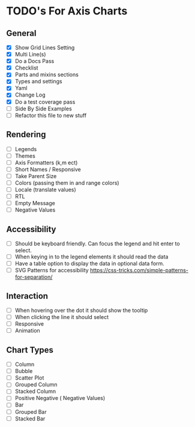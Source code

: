 # TODO's For Axis Charts

## General
- [x] Show Grid Lines Setting
- [x] Multi Line(s)
- [x] Do a Docs Pass
- [x] Checklist
- [x] Parts and mixins sections
- [x] Types and settings
- [x] Yaml
- [x] Change Log
- [x] Do a test coverage pass
- [ ] Side By Side Examples
- [ ] Refactor this file to new stuff

## Rendering
- [ ] Legends
- [ ] Themes
- [ ] Axis Formatters (k,m ect)
- [ ] Short Names / Responsive
- [ ] Take Parent Size
- [ ] Colors (passing them in and range colors)
- [ ] Locale (translate values)
- [ ] RTL
- [ ] Empty Message
- [ ] Negative Values

## Accessibility
- [ ] Should be keyboard friendly. Can focus the legend and hit enter to select.
- [ ] When keying in to the legend elements it should read the data
- [ ] Have a table option to display the data in optional data form.
- [ ] SVG Patterns for accessibility https://css-tricks.com/simple-patterns-for-separation/

## Interaction

- [ ] When hovering over the dot it should show the tooltip
- [ ] When clicking the line it should select
- [ ] Responsive
- [ ] Animation

## Chart Types

- [ ] Column
- [ ] Bubble
- [ ] Scatter Plot
- [ ] Grouped Column
- [ ] Stacked Column
- [ ] Positive Negative ( Negative Values)
- [ ] Bar
- [ ] Grouped Bar
- [ ] Stacked Bar
